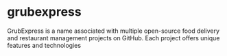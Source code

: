 # grubexpress
GrubExpress is a name associated with multiple open-source food delivery and restaurant management projects on GitHub. Each project offers unique features and technologies
